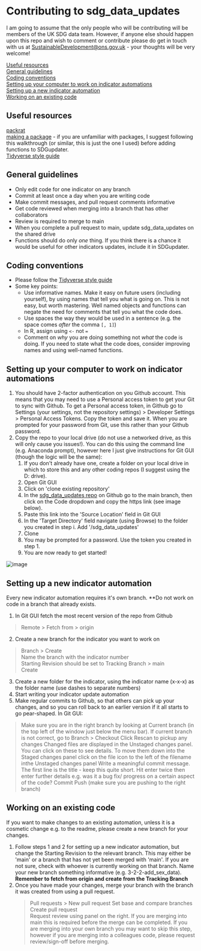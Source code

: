 # Contributing to sdg_data_updates #

I am going to assume that the only people who will be contributing will be members of the UK SDG data team. However, if anyone else should happen upon this repo and wish to comment or contribute please do get in touch with us at SustainableDevelopment@ons.gov.uk - your thoughts will be very welcome!

[Useful resources](#useful-resources)  
[General guidelines](#general-guidelines)  
[Coding conventions](#coding-conventions)  
[Setting up your computer to work on indicator automations](#setting-up-your-computer-to-work-on-indicator-automations)  
[Setting up a new indicator automation](#setting-up-a-new-indicator-automation)  
[Working on an existing code](#working-on-an-existing-code)  

## Useful resources ##

[packrat](https://rstudio.github.io/packrat)  
[making a package](https://hilaryparker.com/2014/04/29/writing-an-r-package-from-scratch/) - if you are unfamiliar with packages, I suggest following this walkthrough (or similar, this is just the one I used) before adding functions to SDGupdater.  
[Tidyverse style guide](https://style.tidyverse.org/package-files.html#names-1)  

## General guidelines ##

- Only edit code for one indicator on any branch
- Commit at least once a day when you are writing code
- Make commit messages, and pull request comments informative
- Get code reviewed when merging into a branch that has other collaborators
- Review is required to merge to main
- When you complete a pull request to main, update sdg_data_updates on the shared drive
- Functions should do only *one* thing. If you think there is a chance it would be useful for other indicators updates, include it in SDGupdater.

## Coding conventions ##

 - Please follow the [Tidyverse style guide](https://style.tidyverse.org/package-files.html#names-1)
 - Some key points:
    - Use informative names. Make it easy on future users (including yourself), by using names that tell you what is going on. This is not easy, but worth mastering. Well named objects and functions can negate the need for comments that tell you what the code does.
    - Use spaces the way they would be used in a sentence (e.g. the space comes *after* the comma `[, 1]`)
    - In R, assign using `<-` not `=`
    - Comment on *why* you are doing something not *what* the code is doing. If you need to state what the code does, consider improving names and using well-named functions.

## Setting up your computer to work on indicator automations ##

1) You should have 2-factor authentication on you Github account. This means that you may need to use a Personal access token to get your Git to sync with Github. To get a Personal access token, in Github go to Settings (your settings, not the repository settings) > Developer Settings > Personal Access Tokens. Copy the token and save it. When you are prompted for your password from Git, use this rather than your Github password.
2) Copy the repo to your local drive (do not use a networked drive, as this will only cause you issues!). You can do this using the command line (e.g. Anaconda prompt), however here I just give instructions for Git GUI (though the logic will be the same):
    1) If you don't already have one, create a folder on your local drive in which to store this and any other coding repos (I suggest using the  D: drive). 
    2) Open Git GUI
    3) Click on 'clone existing repository'
    4) In the [sdg_data_updates repo](https://github.com/ONSdigital/sdg_data_updates/) on Github go to the main branch, then click on the Code dropdown and copy the https link (see image below).
    5) Paste this link into the 'Source Location' field in Git GUI
    6) In the 'Target Directory' field navigate (using Browse) to the folder you created in step i. Add '/sdg_data_updates'
    7) Clone
    8) You may be prompted for a password. Use the token you created in step 1.
    9) You are now ready to get started!
    
![image](https://user-images.githubusercontent.com/52452377/115564316-46297d00-a2b0-11eb-958b-c578235d14a5.png)

## Setting up a new indicator automation ##
Every new indicator automation requires it's own branch. **Do not work on code in a branch that already exists.
1) In Git GUI fetch the most recent version of the repo from Github
  > Remote > Fetch from > origin
2) Create a new branch for the indicator you want to work on
  > Branch > Create  
  > Name the branch with the indicator number  
  > Starting Revision should be set to Tracking Branch > main  
  > Create
3) Create a new folder for the indicator, using the indicator name (x-x-x) as the folder name (use dashes to separate numbers)
3) Start writing your indicator update automation
4) Make regular commits to Github, so that others can pick up your changes, and so you can roll back to an earlier version if it all starts to go pear-shaped. In Git GUI:
  > Make sure you are in the right branch by looking at Current branch (in the top left of the window just below the menu bar). If current branch is not correct, go to Branch > Checkout
  > Click Rescan to pickup any changes
  > Changed files are displayed in the Unstaged changes panel. You can click on these to see details. 
  > To move them down into the Staged changes panel click on the file icon to the left of the filename inthe Unstaged changes panel
  > Write a meaningful commit message. The first line is the title - keep this quite short. Hit enter twice then enter further details e.g. was it a bug fix/ progress on a certain aspect of the code?
  > Commit
  > Push (make sure you are pushing to the right branch)


## Working on an existing code ##
If you want to make changes to an existing automation, unless it is a cosmetic change e.g. to the readme, please create a new branch for your changes. 
1) Follow steps 1 and 2 for setting up a new indicator automation, but change the Starting Revision to the relevant branch. This may either be 'main' or a branch that has not yet been merged with 'main'. If you are not sure, check with whoever is currently working on that branch. Name your new branch something informative (e.g. 3-2-2-add_sex_data).  
**Remember to fetch from origin and create from the Tracking Branch**
2) Once you have made your changes, merge your branch with the branch it was created from using a pull request. 
    > Pull requests > New pull request
    > Set base and compare branches  
    > Create pull request  
    > Request review using panel on the right. If you are merging into main this is required before the merge can be completed. If you are merging into your own branch you may want to skip this step, however if you are merging into a colleagues code, please request review/sign-off before merging.
